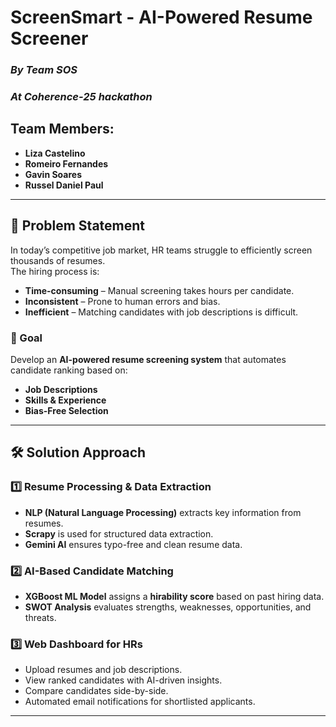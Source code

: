 # **ScreenSmart - AI-Powered Resume Screener**  
### *By Team SOS*  
### *At Coherence-25 hackathon*  

## **Team Members:**  
- **Liza Castelino**  
- **Romeiro Fernandes**  
- **Gavin Soares**  
- **Russel Daniel Paul**  

---

## **🚀 Problem Statement**  
In today’s competitive job market, HR teams struggle to efficiently screen thousands of resumes.  
The hiring process is:  
- **Time-consuming** – Manual screening takes hours per candidate.  
- **Inconsistent** – Prone to human errors and bias.  
- **Inefficient** – Matching candidates with job descriptions is difficult.  

### **🔹 Goal**  
Develop an **AI-powered resume screening system** that automates candidate ranking based on:  
- **Job Descriptions**  
- **Skills & Experience**  
- **Bias-Free Selection**  

---

## **🛠️ Solution Approach**  
### **1️⃣ Resume Processing & Data Extraction**  
- **NLP (Natural Language Processing)** extracts key information from resumes.  
- **Scrapy** is used for structured data extraction.  
- **Gemini AI** ensures typo-free and clean resume data.  

### **2️⃣ AI-Based Candidate Matching**  
- **XGBoost ML Model** assigns a **hirability score** based on past hiring data.  
- **SWOT Analysis** evaluates strengths, weaknesses, opportunities, and threats.  

### **3️⃣ Web Dashboard for HRs**  
- Upload resumes and job descriptions.  
- View ranked candidates with AI-driven insights.  
- Compare candidates side-by-side.  
- Automated email notifications for shortlisted applicants.  

---


